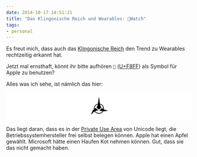 ```yaml
---
date: 2014-10-17 14:51:21
title: "Das Klingonische Reich und Wearables: Watch"
tags:
- personal
---
```

Es freut mich, dass auch das [Klingonische Reich](http://de.memory-alpha.org/wiki/Klingonisches_Reich) den Trend zu Wearables rechtzeitig erkannt hat.

Jetzt mal ernsthaft, könnt ihr bitte aufhören `` ([U+F8FF](http://www.fileformat.info/info/unicode/char/f8ff)) als Symbol für Apple zu benutzen?

Alles was ich sehe, ist nämlich das hier:

![Das Klingonische Reich](/img/posts/klingon-empire.png)

Das liegt daran, dass es in der [Private Use Area](http://de.wikipedia.org/wiki/Private_Use_Area) von Unicode liegt, die Betriebssystemhersteller frei selbst belegen können. Apple hat einen Apfel gewählt. Microsoft hätte einen Haufen Kot nehmen können. Gut, dass sie das nicht gemacht haben.
